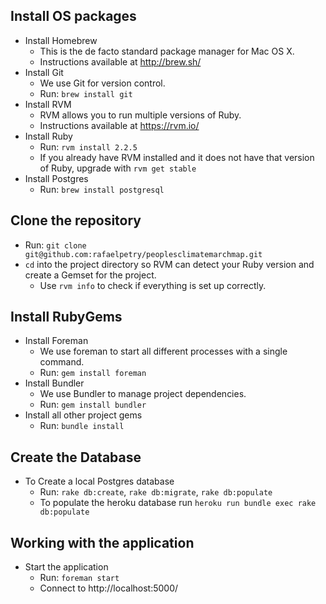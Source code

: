 Install OS packages
-------------------
* Install Homebrew
  * This is the de facto standard package manager for Mac OS X.
  * Instructions available at http://brew.sh/
* Install Git
  * We use Git for version control.
  * Run: `brew install git`
* Install RVM
  * RVM allows you to run multiple versions of Ruby.
  * Instructions available at https://rvm.io/
* Install Ruby
  * Run: `rvm install 2.2.5`
  * If you already have RVM installed and it does not have that version of Ruby, upgrade with `rvm get stable`
* Install Postgres
  * Run: `brew install postgresql`

Clone the repository
--------------------
* Run: `git clone git@github.com:rafaelpetry/peoplesclimatemarchmap.git`
* `cd` into the project directory so RVM can detect your Ruby version and create a Gemset for the project.
  * Use `rvm info` to check if everything is set up correctly.

Install RubyGems
----------------
* Install Foreman
  * We use foreman to start all different processes with a single command.
  * Run: `gem install foreman`
* Install Bundler
  * We use Bundler to manage project dependencies.
  * Run: `gem install bundler`
* Install all other project gems
  * Run: `bundle install`

Create the Database
----------------------------
* To Create a local Postgres database
  * Run: `rake db:create`, `rake db:migrate`, `rake db:populate`
  * To populate the heroku database run `heroku run bundle exec rake db:populate`

Working with the application
----------------------------
* Start the application
  * Run: `foreman start`
  * Connect to http://localhost:5000/
